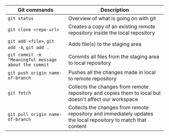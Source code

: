  Git commands                                         | Description                                                                                                    |
| ---------------------------------------------------- | -------------------------------------------------------------------------------------------------------------- |
| `git status`                                         | Overview of what is going on with git                                                                          |
| `git clone <repo-url>`                               | Creates a copy of an existing remote repository inside the local repository                                    |
| `git add <file>`, `git add -A`, `git add .`          | Adds file(s) to the staging area                                                                               |
| `git commit -m "Meaningful message about the commit` | Commits all files from the staging area to local repository                                                    |
| `git push origin name-of-branch`                     | Pushes all the changes made in local to remote repository                                                      |
| `git fetch `                                         | Collects the changes from remote repository and copies them to local but doesn't affect our workspace          |
| `git pull origin name-of-branch`                     | Collects the changes from remote repository and immediately updates the local repository to match that content |